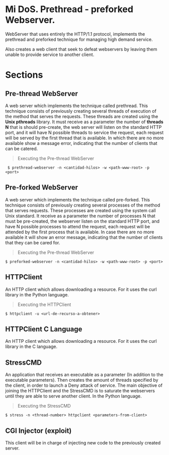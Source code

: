 # Mi DoS. Prethread - preforked Webserver. 
WebServer that uses entirely the HTTP/1.1 protocol, implements the prethread and preforked technique for managing high demand service.  

Also creates a web client that seek to defeat webservers by leaving them unable to provide service to another client.

# Sections

## Pre-thread WebServer

A web server which implements the technique called prethread. This technique consists of previously creating several threads of execution of the method that serves the requests. These threads are created using the __Unix pthreads__ library. It must receive as a parameter the number of __threads N__ that is should pre-create, the web server will listen on the standard HTTP port, and it will have N possible threads to service the request, each request will be served by the first thread that is available. In which there are no more available show a message error, indicating that the number of clients that can be catered.

> Executing the Pre-thread WebServer

``` $ prethread-webserver -n <cantidad-hilos> -w <path-www-root> -p <port>```

## Pre-forked WebServer 

A web server which implements the technique called pre-forked. This technique consists of previously creating several processes of the method that serves requests. These processes are created using the system call Unix standard. It receive as a parameter the number of processes N that must be pre-created, the webserver listen on the standard HTTP port, and have N possible processes to attend the request, each request will be attended by the first process that is available. In case there are no more available it will show an error message, indicating that the number of clients that they can be cared for.

> Executing the Pre-thread WebServer

```$ preforked-webserver -n <cantidad-hilos> -w <path-www-root> -p <port>```

## HTTPClient 

An HTTP client which allows downloading a resource. For it uses the curl library in the Python language.

> Executing the HTTPClient

```$ httpclient -u <url-de-recurso-a-obtener>```

## HTTPClient C Language

An HTTP client which allows downloading a resource. For it uses the curl library in the C language.

## StressCMD

An application that receives an executable as a parameter (In addition to the executable parameters). Then creates the amount of threads specified by the client, in order to launch a Deny attack of service. The main objective of joining the HTTPClient and the StressCMD is to saturate the
webservers until they are able to serve another client. In the Python language.

> Executing the StressCMD

```$ stress -n <thread-number> httpclient <parameters-from-client>```

## CGI Injector (exploit)

This client will be in charge of injecting new code to the previously created server.

## 
